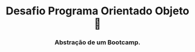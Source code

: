 <div align="center"> 
    <h1>Desafio Programa Orientado Objeto 🎁</h1>
    <h3>Abstração de um Bootcamp.</h3>
</div>
